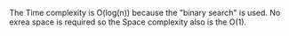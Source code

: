 The Time complexity is O(log(n)) because the "binary search" is used.
No exrea space is required so the Space complexity also is the O(1).

